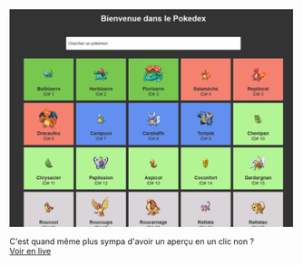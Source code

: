 <img src="Firefox_Screenshot_2023-12-09T14-33-19.820Z.png" width="500px" />

C'est quand même plus sympa d'avoir un aperçu en un clic non ?<br />
<a href="https://www.thomasprunet.com/pokedex" target="_blank">Voir en live</a>
